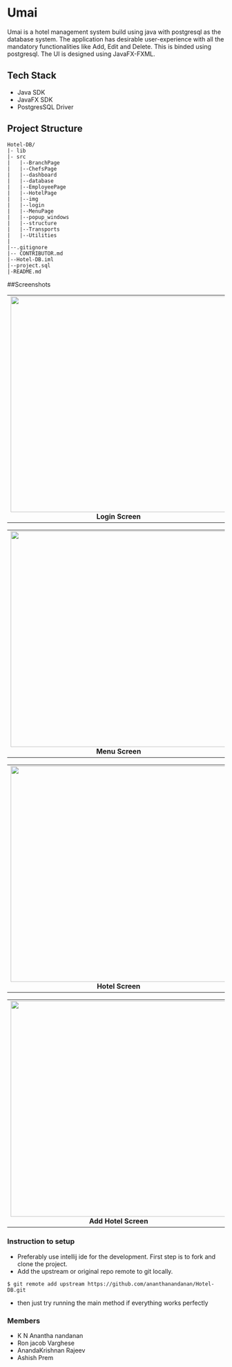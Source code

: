 # Umai

Umai is a hotel management system build using java with postgresql as the database system. The application has desirable 
user-experience with all the mandatory functionalities like Add, Edit and Delete. This is binded using postgresql. The UI 
is designed using JavaFX-FXML.

## Tech Stack
- Java SDK
- JavaFX SDK
- PostgresSQL Driver

## Project Structure

```
Hotel-DB/
|- lib
|- src
|   |--BranchPage
|   |--ChefsPage
|   |--dashboard
|   |--database
|   |--EmployeePage
|   |--HotelPage
|   |--img
|   |--login
|   |--MenuPage
|   |--popup_windows
|   |--structure
|   |--Transports
|   |--Utilities
|
|--.gitignore 
|-- CONTRIBUTOR.md
|--Hotel-DB.iml
|--project.sql
|-README.md 

```

##Screenshots

<table>
     <tr>
          <td><img height="500" src="https://user-images.githubusercontent.com/53400471/101682485-b108b300-3a89-11eb-851e-71a9caadc877.png" /><br /><center><b>Login Screen</b></center></td>
          <td><img height="500" src="https://user-images.githubusercontent.com/53400471/101683922-a2bb9680-3a8b-11eb-9fb3-04511d11712a.png" /><br /><center><b>Branch Screen</b></center></td>
     </tr>

</table>
<table>
     <tr>
          <td><img height="500" src="https://user-images.githubusercontent.com/53400471/101683822-7b64c980-3a8b-11eb-8fff-4bebc964a307.png" /><br /><center><b>Menu Screen</b></center></td>
          <td><img height="500" src="https://user-images.githubusercontent.com/53400471/101683630-350f6a80-3a8b-11eb-8e10-98703312a527.png" /><br /><center><b>Chefs Screen</b></center></td>
     </tr>

</table>

<table>
     <tr>
          <td><img height="500" src="https://user-images.githubusercontent.com/53400471/101683555-17da9c00-3a8b-11eb-9d4c-e37e5e9223c8.png" /><br /><center><b>Hotel Screen</b></center></td>
          <td><img height="500" src="https://user-images.githubusercontent.com/53400471/101685139-64bf7200-3a8d-11eb-9a45-1b3eb9b43dde.png" /><br /><center><b>Employee Screen</b></center></td>
     </tr>

</table>
<table>
     <tr>
          <td><img height="500" src="https://user-images.githubusercontent.com/53400471/101684268-25dcec80-3a8c-11eb-892f-970991f1516e.png" /><br /><center><b>Add Hotel Screen</b></center></td>
          <td><img height="500" src="https://user-images.githubusercontent.com/53400471/101684596-ae5b8d00-3a8c-11eb-86fb-bae1cf0605a0.png" /><br /><center><b>Edit Hotel Screen</b></center></td>
     </tr>

</table>

### Instruction to setup

- Preferably use intellij ide for the development. First step is to fork and clone the project.
- Add the upstream or original repo remote to git locally.

```console
$ git remote add upstream https://github.com/ananthanandanan/Hotel-DB.git
```

- then just try running the main method if everything works perfectly

### Members

- K N Anantha nandanan
- Ron jacob Varghese
- AnandaKrishnan Rajeev
- Ashish Prem